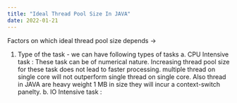 ```yaml
---
title: "Ideal Thread Pool Size In JAVA"
date: 2022-01-21
---
```


Factors on which ideal thread pool size depends ->
1. Type of the task - we can have following types of tasks
   a. CPU Intensive task : These task can be of numerical nature. Increasing thread pool size for these task does not lead to faster processing. multiple thread on single core will not outperform single thread on single core. Also thread in JAVA are heavy weight 1 MB in size they will incur a context-switch panelty.
   b. IO Intensive task : 
